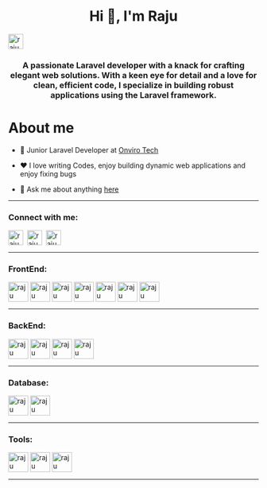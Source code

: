 <h1 align="center">Hi 👋, I'm Raju</h1>
<p align="left"> <img src="https://komarev.com/ghpvc/?username=raju-sah&label=Profile%20views&color=0e75b6&style=flat" height="30" alt="raju" /> </p>
<h3 align="center">A passionate Laravel developer with a knack for crafting elegant web solutions. With a keen eye for detail and a love for clean, efficient code, I specialize in building robust applications using the Laravel framework.</h3>

<h1>About me</h1>

- 💼 Junior Laravel Developer at [Onviro Tech](https://onvirotech.net/)

- ❤️ I love writing Codes, enjoy building dynamic web applications and enjoy fixing bugs

- 💬 Ask me about anything [here](https://github.com/raju-sah/raju-sah/issues)
<hr>
<h3 align="left">Connect with me:</h3>
<p align="left">
<a href="https://www.sahraju.com.np" target="_blank"><img align="center" src="https://www.svgrepo.com/show/373811/lnk.svg" alt="raju" height="30" width="30" border-radius="20"; /></a>&nbsp
<a href="https://www.linkedin.com/in/raju-sah18" target="_blank"><img align="center" src="https://cdn-icons-png.flaticon.com/256/174/174857.png" alt="raju" height="30" width="30" /></a>&nbsp
<a href="https://www.instagram.com/okay.raju"><img align="center" src="https://upload.wikimedia.org/wikipedia/commons/thumb/a/a5/Instagram_icon.png/768px-Instagram_icon.png" alt="raju" height="30" width="30"  /></a>
</p>
<hr>
<h3 align="left">FrontEnd:</h3>
<a href="https://github.com/raju-sah"><img align="center" src="https://www.svgrepo.com/show/452228/html-5.svg" alt="raju" height="40" width="40"  /></a>
<a href="https://github.com/raju-sah"><img align="center" src="https://www.svgrepo.com/show/452185/css-3.svg" alt="raju" height="40" width="40"  /></a>
<a href="https://github.com/raju-sah"><img align="center" src="https://www.svgrepo.com/show/353498/bootstrap.svg" alt="raju" height="40" width="40"  /></a>
<a href="https://github.com/raju-sah"><img align="center" src="https://www.svgrepo.com/show/374118/tailwind.svg" alt="raju" height="40" width="40"  /></a>
<a href="https://github.com/raju-sah"><img align="center" src="https://www.svgrepo.com/show/452045/js.svg" alt="raju" height="40" width="40"  /></a>
<a href="https://github.com/raju-sah"><img align="center" src="https://www.svgrepo.com/show/452242/jquery.svg" alt="raju" height="40" width="40"/></a>
<a href="https://github.com/raju-sah"><img align="center" src="https://www.svgrepo.com/show/354259/react.svg" alt="raju" height="40" width="40"/></a>
<hr>
<h3 align="left">BackEnd:</h3>
<a href="https://github.com/raju-sah"><img align="center" src="https://www.svgrepo.com/show/354180/php.svg" alt="raju" height="40" width="40"  /></a>
<a href="https://github.com/raju-sah"><img align="center" src="https://www.svgrepo.com/show/353985/laravel.svg" alt="raju" height="40" width="40"  /></a>
<a href="https://github.com/raju-sah"><img align="center" src="https://www.svgrepo.com/show/354591/yii.svg" alt="raju" height="40" width="40"  /></a>
<a href="https://github.com/raju-sah"><img align="center" src="https://www.svgrepo.com/show/353751/flutter.svg" alt="raju" height="40" width="40"  /></a>
<hr>
<h3 align="left">Database:</h3>
<a href="https://github.com/raju-sah"><img align="center" src="https://www.svgrepo.com/show/303251/mysql-logo.svg" alt="raju" height="40" width="40"  /></a>
<a href="https://github.com/raju-sah"><img align="center" src="https://www.svgrepo.com/show/353735/firebase.svg" alt="raju" height="40" width="40"  /></a>
<hr>
<h3 align="left">Tools:</h3>
<a href="https://github.com/raju-sah"><img align="center" src="https://www.svgrepo.com/show/452210/git.svg" alt="raju" height="40" width="40"  /></a>
<a href="https://github.com/raju-sah"><img align="center" src="https://www.svgrepo.com/show/354420/swagger.svg" alt="raju" height="40" width="40"  /></a>
<a href="https://github.com/raju-sah"><img align="center" src="https://www.svgrepo.com/show/354202/postman-icon.svg" alt="raju" height="40" width="40"  /></a>
<hr>
